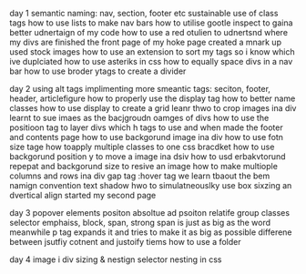 day 1
semantic naming: nav, section, footer etc
sustainable use of class tags
how to use lists to make nav bars
how to utilise gootle inspect to gaina better udnertaign of my code
how to use a red otulien to udnertsnd where my divs are
finished the front page of my hoke page
created a mnark up
used stock images
how to use an extension to sort my tags so i know which ive duplciated
how to use asteriks in css
how to equally space divs in a nav bar
how to use broder ytags to create a divider

day 2
using alt tags
implimenting more smeantic tags: seciton, footer, header, articlefigure
how to properly use the display tag
how to better name classes
how to use display to create a grid
leanr thwo to crop images ina div
learnt to sue imaes as the bacjgroudn oamges of divs
how to use the positioon tag to layer divs
which h tags to use and when
made the footer and contents page
how to use backgorund image ina div
how to use fotn size tage
how toapply multiple classes to one css bracdket
how to use backgorund position y to move a image ina dsiv
how to usd erbakvtorund repepat and backgorund size to resive an image
how to make multiople columns and rows ina div
gap tag
:hover tag
we learn tbaout the bem namign convention
text shadow
hwo to simulatneouslky use box sixzing an dvertical align
started my second page

day 3
popover elements
positon absoltue ad psoiton relatife
group classes selector
emphaiss, block, span, strong
span is just as big as the word meanwhile p tag expands it and tries to make it as big as possible
differene between jsutfiy cotnent and justoify tiems
how to use a folder

day 4
image i div sizing
& nestign selector
nesting in css
